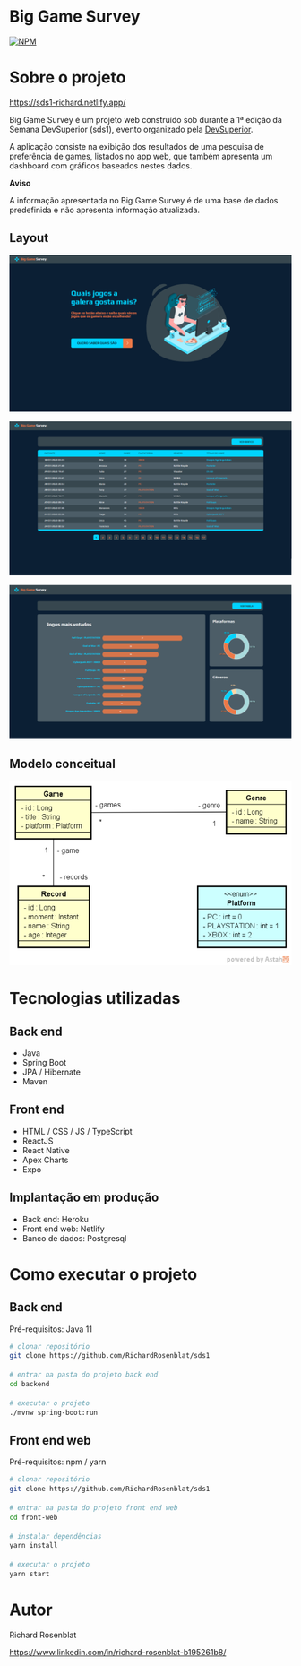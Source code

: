 # Big Game Survey 
[![NPM](https://img.shields.io/npm/l/react)](https://github.com/RichardRosenblat/sds1/blob/master/LICENSE) 

# Sobre o projeto

https://sds1-richard.netlify.app/

Big Game Survey é um projeto web construído sob durante a 1ª edição da Semana DevSuperior (sds1), evento organizado pela [DevSuperior](https://devsuperior.com "Site da DevSuperior").

A aplicação consiste na exibição dos resultados de uma pesquisa de preferência de games, listados no app web, que também apresenta um dashboard com gráficos baseados nestes dados.

**Aviso**

A informação apresentada no Big Game Survey é de uma base de dados predefinida e não apresenta informação atualizada.

## Layout
![Pagina inicial](https://github.com/RichardRosenblat/github-assets/blob/main/sds1/pagina%20inicial.png)

![Pagina tabela](https://github.com/RichardRosenblat/github-assets/blob/main/sds1/web1.png)

![Pagina Graficos](https://github.com/RichardRosenblat/github-assets/blob/main/sds1/web2.png)

## Modelo conceitual
![Modelo Conceitual](https://github.com/RichardRosenblat/github-assets/blob/main/sds1/modelo-conceitual.png)

# Tecnologias utilizadas
## Back end
- Java
- Spring Boot
- JPA / Hibernate
- Maven
## Front end
- HTML / CSS / JS / TypeScript
- ReactJS
- React Native
- Apex Charts
- Expo
## Implantação em produção
- Back end: Heroku
- Front end web: Netlify
- Banco de dados: Postgresql

# Como executar o projeto

## Back end
Pré-requisitos: Java 11

```bash
# clonar repositório
git clone https://github.com/RichardRosenblat/sds1

# entrar na pasta do projeto back end
cd backend

# executar o projeto
./mvnw spring-boot:run
```

## Front end web
Pré-requisitos: npm / yarn

```bash
# clonar repositório
git clone https://github.com/RichardRosenblat/sds1

# entrar na pasta do projeto front end web
cd front-web

# instalar dependências
yarn install

# executar o projeto
yarn start
```

# Autor

Richard Rosenblat

https://www.linkedin.com/in/richard-rosenblat-b195261b8/
